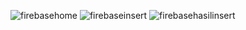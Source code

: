 ![firebasehome](https://github.com/user-attachments/assets/eb0f9d83-1158-47f9-a9d2-b9a79de84a64)
![firebaseinsert](https://github.com/user-attachments/assets/8503c81b-954a-485e-bb1f-74f918e9377b)
![firebasehasilinsert](https://github.com/user-attachments/assets/bbb963b4-5493-40de-85e9-03355f4ecdd1)
